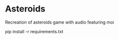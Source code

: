 # Asteroids

Recreation of asteroids game with audio featuring moi

pip install -r requirements.txt
